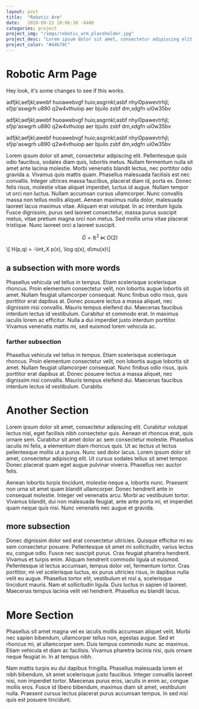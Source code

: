 ```yaml
---
layout: post
title:  "Robotic Arm"
date:   2020-09-22 10:06:30 -0400
categories: project
project_img: "/imgs/robotic_arm_placeholder.jpg"
project_desc: "Lorem ipsum dolor sit amet, consectetur adipiscing elit. Ut dolor metus, molestie ac quam vitae, vulputate congue felis. Etiam dictum neque ante, ac efficitur sapien commodo non. Quisque et venenatis risus, non interdum dui."
project_color: "#44679C"
---
```


# Robotic Arm Page

Hey look, it's some changes to see if this works.

adfjkl;aefjkl;awebf huoawebvgf huio;asgrnkl;asbf nhyi0pawevtrhjl; sfjip'aswgrh u890 q2w4vthuiop aer bjuilo zsbf dm,xdgfn ui0w35bv

adfjkl;aefjkl;awebf huoawebvgf huio;asgrnkl;asbf nhyi0pawevtrhjl; sfjip'aswgrh u890 q2w4vthuiop aer bjuilo zsbf dm,xdgfn ui0w35bv

adfjkl;aefjkl;awebf huoawebvgf huio;asgrnkl;asbf nhyi0pawevtrhjl; sfjip'aswgrh u890 q2w4vthuiop aer bjuilo zsbf dm,xdgfn ui0w35bv


Lorem ipsum dolor sit amet, consectetur adipiscing elit. Pellentesque quis odio faucibus, sodales diam quis, lobortis metus. Nullam fermentum nulla sit amet ante lacinia molestie. Morbi venenatis blandit lectus, nec porttitor odio gravida a. Vivamus quis mattis quam. Phasellus malesuada facilisis est nec convallis. Integer ultrices massa faucibus, placerat diam id, porta ex. Donec felis risus, molestie vitae aliquet imperdiet, luctus id augue. Nullam tempor ut orci non luctus. Nullam accumsan cursus ullamcorper. Nunc convallis massa non tellus mollis aliquet. Aenean maximus nulla dolor, malesuada laoreet lacus maximus vitae. Aliquam erat volutpat. In ac interdum ligula. Fusce dignissim, purus sed laoreet consectetur, massa purus suscipit metus, vitae pretium magna orci non metus. Sed mollis urna vitae placerat tristique. Nunc laoreet orci a laoreet suscipit.

$$\tilde G = \mathbb{R}^2\ltimes O(2)$$

\\[ H(p,q) = -\int_X p(x)\, \log q(x)\, d\mu(x)\\]


## a subsection with more words

Phasellus vehicula vel tellus in tempus. Etiam scelerisque scelerisque rhoncus. Proin elementum consectetur velit, non lobortis augue lobortis sit amet. Nullam feugiat ullamcorper consequat. Nunc finibus odio risus, quis porttitor erat dapibus at. Donec posuere lectus a massa aliquet, nec dignissim nisi convallis. Mauris tempus eleifend dui. Maecenas faucibus interdum lectus id vestibulum. Curabitur et commodo erat. In maximus iaculis lorem ac efficitur. Nulla a dui imperdiet justo interdum porttitor. Vivamus venenatis mattis mi, sed euismod lorem vehicula ac. 

### farther subsection

Phasellus vehicula vel tellus in tempus. Etiam scelerisque scelerisque rhoncus. Proin elementum consectetur velit, non lobortis augue lobortis sit amet. Nullam feugiat ullamcorper consequat. Nunc finibus odio risus, quis porttitor erat dapibus at. Donec posuere lectus a massa aliquet, nec dignissim nisi convallis. Mauris tempus eleifend dui. Maecenas faucibus interdum lectus id vestibulum. Curabitu

# Another Section

Lorem ipsum dolor sit amet, consectetur adipiscing elit. Curabitur volutpat lectus nisl, eget facilisis nibh consectetur quis. Aenean et rhoncus erat, quis ornare sem. Curabitur sit amet dolor ac sem consectetur molestie. Phasellus iaculis mi felis, a elementum diam rhoncus quis. Ut ac lectus ut lectus pellentesque mollis ut a purus. Nunc sed dolor lacus. Lorem ipsum dolor sit amet, consectetur adipiscing elit. Ut cursus sodales tellus sit amet tempor. Donec placerat quam eget augue pulvinar viverra. Phasellus nec auctor felis.

Aenean lobortis turpis tincidunt, molestie neque a, lobortis nunc. Praesent non urna sit amet quam blandit ullamcorper. Donec hendrerit ante in consequat molestie. Integer vel venenatis arcu. Morbi ac vestibulum tortor. Vivamus blandit, dui non malesuada feugiat, ante ante porta mi, et imperdiet quam neque quis nisi. Nunc venenatis nec augue et gravida.
## more subsection
Donec dignissim dolor sed erat consectetur ultricies. Quisque efficitur mi eu sem consectetur posuere. Pellentesque sit amet mi sollicitudin, varius lectus eu, congue odio. Fusce nec suscipit purus. Cras feugiat pharetra hendrerit. Vivamus et turpis enim. Aliquam hendrerit commodo ligula ut euismod. Pellentesque id lectus accumsan, tempus dolor vel, fermentum tortor. Cras porttitor, mi vel scelerisque luctus, ex purus ultricies risus, in dapibus nulla velit eu augue. Phasellus tortor elit, vestibulum et nisl a, scelerisque tincidunt mauris. Nam et sollicitudin ligula. Duis luctus in sapien id laoreet. Maecenas tempus lacinia velit vel hendrerit. Phasellus eu blandit lacus.

# More Section

Phasellus sit amet magna vel ex iaculis mollis accumsan aliquet velit. Morbi nec sapien bibendum, ullamcorper tellus non, egestas augue. Sed et rhoncus mi, at ullamcorper sem. Duis tempus commodo nunc ac maximus. Etiam vehicula et diam ac facilisis. Vivamus pharetra lacinia nisi, quis ornare neque feugiat in. In at tempus nibh.

Nam mattis turpis eu dui dapibus fringilla. Phasellus malesuada lorem et nibh bibendum, sit amet scelerisque justo faucibus. Integer convallis laoreet nisi, non imperdiet tortor. Maecenas purus eros, iaculis in enim ac, congue mollis eros. Fusce id libero bibendum, maximus diam sit amet, vestibulum nulla. Praesent cursus lectus placerat purus accumsan tempus. In sed nisi quis est posuere tincidunt. 